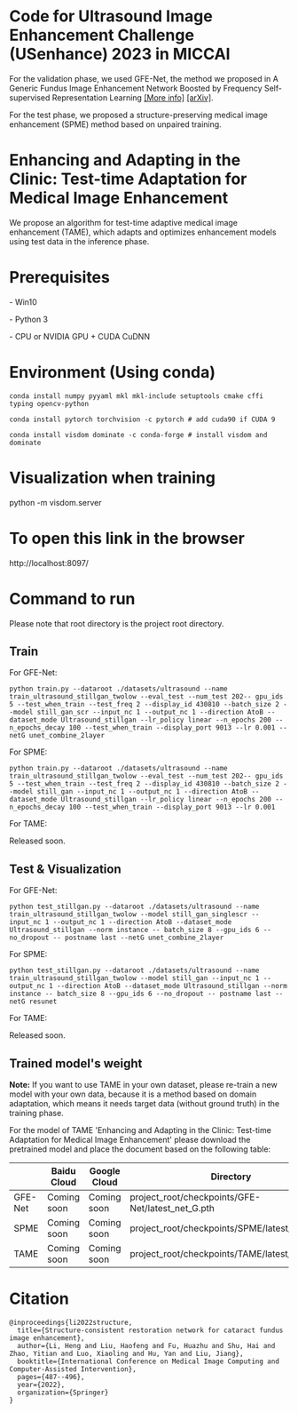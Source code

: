# Code for Ultrasound Image Enhancement Challenge (USenhance) 2023 in MICCAI
For the validation phase, we used GFE-Net, the method we proposed in A Generic Fundus Image Enhancement Network Boosted by Frequency Self-supervised Representation Learning [[More info]](https://github.com/liamheng/Annotation-free-Fundus-Image-Enhancement) [[arXiv]](https://arxiv.org/abs/2206.04684). 

For the test phase, we proposed a structure-preserving medical image enhancement (SPME) method based on unpaired training.

# Enhancing and Adapting in the Clinic: Test-time Adaptation for Medical Image Enhancement
We propose an algorithm for test-time adaptive medical image enhancement (TAME), which adapts and optimizes enhancement models using test data in the inference phase.


# Prerequisites

\- Win10

\- Python 3

\- CPU or NVIDIA GPU + CUDA CuDNN

# Environment (Using conda)

```
conda install numpy pyyaml mkl mkl-include setuptools cmake cffi typing opencv-python

conda install pytorch torchvision -c pytorch # add cuda90 if CUDA 9

conda install visdom dominate -c conda-forge # install visdom and dominate
```

# Visualization when training

python -m visdom.server

# To open this link in the browser

http://localhost:8097/


# Command to run

Please note that root directory is the project root directory.

## Train

For GFE-Net:

```
python train.py --dataroot ./datasets/ultrasound --name train_ultrasound_stillgan_twolow --eval_test --num_test 202-- gpu_ids 5 --test_when_train --test_freq 2 --display_id 430810 --batch_size 2 --model still_gan_scr --input_nc 1 --output_nc 1 --direction AtoB --dataset_mode Ultrasound_stillgan --lr_policy linear --n_epochs 200 --n_epochs_decay 100 --test_when_train --display_port 9013 --lr 0.001 --netG unet_combine_2layer
```

For SPME:

```
python train.py --dataroot ./datasets/ultrasound --name train_ultrasound_stillgan_twolow --eval_test --num_test 202-- gpu_ids 5 --test_when_train --test_freq 2 --display_id 430810 --batch_size 2 --model still_gan --input_nc 1 --output_nc 1 --direction AtoB --dataset_mode Ultrasound_stillgan --lr_policy linear --n_epochs 200 --n_epochs_decay 100 --test_when_train --display_port 9013 --lr 0.001
```

For TAME:

Released soon.

## Test & Visualization

For GFE-Net:

```
python test_stillgan.py --dataroot ./datasets/ultrasound --name train_ultrasound_stillgan_twolow --model still_gan_singlescr --input_nc 1 --output_nc 1 --direction AtoB --dataset_mode Ultrasound_stillgan --norm instance -- batch_size 8 --gpu_ids 6 --no_dropout -- postname last --netG unet_combine_2layer
```

For SPME:

```
python test_stillgan.py --dataroot ./datasets/ultrasound --name train_ultrasound_stillgan_twolow --model still_gan --input_nc 1 --output_nc 1 --direction AtoB --dataset_mode Ultrasound_stillgan --norm instance -- batch_size 8 --gpu_ids 6 --no_dropout -- postname last --netG resunet
```

For TAME:

Released soon.


## Trained model's weight

**Note:** If you want to use TAME in your own dataset, please re-train a new model with your own data, because it is a method based on domain adaptation, which means it needs target data (without ground truth) in the training phase.

For the model of TAME 'Enhancing and Adapting in the Clinic: Test-time Adaptation for Medical Image Enhancement' please download the pretrained model and place the document based on the following table:

|        | Baidu Cloud                                                  | Google Cloud                                                 | Directory                                        |
| ------ | ------------------------------------------------------------ | ------------------------------------------------------------ | ------------------------------------------------ |
| GFE-Net | Coming soon                                                  | Coming soon                                                  | project_root/checkpoints/GFE-Net/latest_net_G.pth |
| SPME | Coming soon                                                  | Coming soon                                                  | project_root/checkpoints/SPME/latest_net_G.pth |
| TAME | Coming soon                                                  | Coming soon                                                  | project_root/checkpoints/TAME/latest_net_G.pth |


# Citation

```
@inproceedings{li2022structure,
  title={Structure-consistent restoration network for cataract fundus image enhancement},
  author={Li, Heng and Liu, Haofeng and Fu, Huazhu and Shu, Hai and Zhao, Yitian and Luo, Xiaoling and Hu, Yan and Liu, Jiang},
  booktitle={International Conference on Medical Image Computing and Computer-Assisted Intervention},
  pages={487--496},
  year={2022},
  organization={Springer}
}
```
